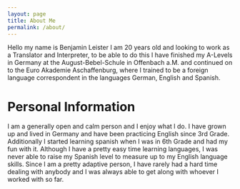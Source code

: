 ```yaml
---
layout: page
title: About Me
permalink: /about/
---
```


Hello my name is Benjamin Leister I am 20 years old and looking to work as a Translator and Interpreter, to be able to do this I have finished my A-Levels in Germany at the August-Bebel-Schule in Offenbach a.M. and continued on to the Euro Akademie Aschaffenburg, where I trained to be a foreign language correspondent in the languages German, English and Spanish.

# Personal Information

I am a generally open and calm person and I enjoy what I do. I have grown up and lived in Germany and have been practicing English since 3rd Grade. Additionally I started learning spanish when I was in 6th Grade and had my fun with it. Although I have a pretty easy time learning languages, I was never able to raise my Spanish level to measure up to my English language skills. Since I am a pretty adaptive person, I have rarely had a hard time dealing with anybody and I was always able to get along with whoever I worked with so far.
